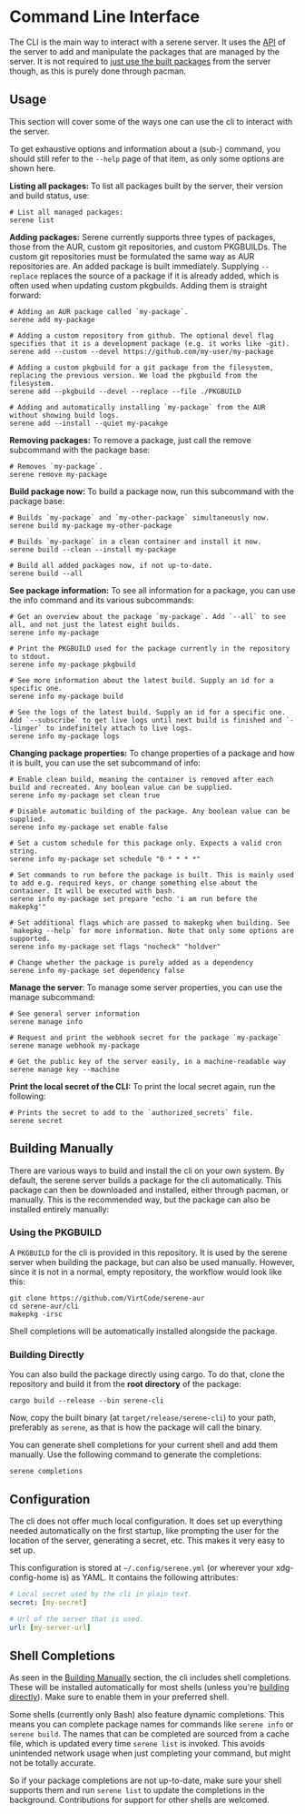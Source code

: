 # Command Line Interface
The CLI is the main way to interact with a serene server. It uses the [API](../server/README.md#api) of the server to add and manipulate the packages that are managed by the server. It is not required to [just use the built packages](../README.md#installing-only-the-repository) from the server though, as this is purely done through pacman.

## Usage
This section will cover some of the ways one can use the cli to interact with the server.

To get exhaustive options and information about a (sub-) command, you should still refer to the `--help` page of that item, as only some options are shown here.

**Listing all packages:** To list all packages built by the server, their version and build status, use:
```shell
# List all managed packages:
serene list
```

**Adding packages:** Serene currently supports three types of packages, those from the AUR, custom git repositories, and custom PKGBUILDs. The custom git repositories must be formulated the same way as AUR repositories are. An added package is built immediately. Supplying `--replace` replaces the source of a package if it is already added, which is often used when updating custom pkgbuilds. Adding them is straight forward:
```shell
# Adding an AUR package called `my-package`.
serene add my-package

# Adding a custom repository from github. The optional devel flag specifies that it is a development package (e.g. it works like -git).
serene add --custom --devel https://github.com/my-user/my-package

# Adding a custom pkgbuild for a git package from the filesystem, replacing the previous version. We load the pkgbuild from the filesystem.
serene add --pkgbuild --devel --replace --file ./PKGBUILD

# Adding and automatically installing `my-package` from the AUR without showing build logs.
serene add --install --quiet my-pacakge
```

**Removing packages:** To remove a package, just call the remove subcommand with the package base:
```shell
# Removes `my-package`.
serene remove my-package
```

**Build package now:** To build a package now, run this subcommand with the package base:
```shell
# Builds `my-package` and `my-other-package` simultaneously now.
serene build my-package my-other-package

# Builds `my-package` in a clean container and install it now.
serene build --clean --install my-package

# Build all added packages now, if not up-to-date.
serene build --all
```

**See package information:** To see all information for a package, you can use the info command and its various subcommands:
```shell
# Get an overview about the package `my-package`. Add `--all` to see all, and not just the latest eight builds.
serene info my-package

# Print the PKGBUILD used for the package currently in the repository to stdout.
serene info my-package pkgbuild

# See more information about the latest build. Supply an id for a specific one.
serene info my-package build

# See the logs of the latest build. Supply an id for a specific one. Add `--subscribe` to get live logs until next build is finished and `--linger` to indefinitely attach to live logs.
serene info my-package logs
```

**Changing package properties:** To change properties of a package and how it is built, you can use the set subcommand of info:
```shell
# Enable clean build, meaning the container is removed after each build and recreated. Any boolean value can be supplied.
serene info my-package set clean true

# Disable automatic building of the package. Any boolean value can be supplied.
serene info my-package set enable false

# Set a custom schedule for this package only. Expects a valid cron string.
serene info my-package set schedule "0 * * * *"

# Set commands to run before the package is built. This is mainly used to add e.g. required keys, or change something else about the container. It will be executed with bash.
serene info my-package set prepare "echo 'i am run before the makepkg'"

# Set additional flags which are passed to makepkg when building. See `makepkg --help` for more information. Note that only some options are supported.
serene info my-package set flags "nocheck" "holdver"

# Change whether the package is purely added as a dependency
serene info my-package set dependency false
```

**Manage the server**: To manage some server properties, you can use the manage subcommand:

```shell
# See general server information
serene manage info

# Request and print the webhook secret for the package `my-package`
serene manage webhook my-package

# Get the public key of the server easily, in a machine-readable way
serene manage key --machine
```

**Print the local secret of the CLI:** To print the local secret again, run the following:
```shell
# Prints the secret to add to the `authorized_secrets` file.
serene secret
```

## Building Manually
There are various ways to build and install the cli on your own system. By default, the serene server builds a package for the cli automatically. This package can then be downloaded and installed, either through pacman, or manually. This is the recommended way, but the package can also be installed entirely manually:

### Using the PKGBUILD
A `PKGBUILD` for the cli is provided in this repository. It is used by the serene server when building the package, but can also be used manually. However, since it is not in a normal, empty repository, the workflow would look like this:
```shell
git clone https://github.com/VirtCode/serene-aur
cd serene-aur/cli
makepkg -irsc
```

Shell completions will be automatically installed alongside the package.

### Building Directly
You can also build the package directly using cargo. To do that, clone the repository and build it from the **root directory** of the package:
```shell
cargo build --release --bin serene-cli
```
Now, copy the built binary (at `target/release/serene-cli`) to your path, preferably as `serene`, as that is how the package will call the binary.

You can generate shell completions for your current shell and add them manually. Use the following command to generate the completions:
```shell
serene completions
```

## Configuration
The cli does not offer much local configuration. It does set up everything needed automatically on the first startup, like prompting the user for the location of the server, generating a secret, etc. This makes it very easy to set up.

This configuration is stored at `~/.config/serene.yml` (or wherever your xdg-config-home is) as YAML. It contains the following attributes:
```yaml
# Local secret used by the cli in plain text.
secret: [my-secret]

# Url of the server that is used.
url: [my-server-url]
```

## Shell Completions
As seen in the [Building Manually](#building-manually) section, the cli includes shell completions. These will be installed automatically for most shells (unless you're [building directly](#building-directly)). Make sure to enable them in your preferred shell.

Some shells (currently only Bash) also feature dynamic completions. This means you can complete package names for commands like `serene info` or `serene build`. The names that can be completed are sourced from a cache file, which is updated every time `serene list` is invoked. This avoids unintended network usage when just completing your command, but might not be totally accurate.

So if your package completions are not up-to-date, make sure your shell supports them and run `serene list` to update the completions in the background. Contributions for support for other shells are welcomed.
